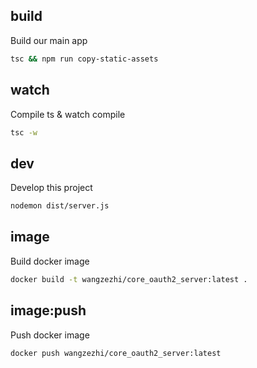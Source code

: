 ## build

Build our main app

```bash
tsc && npm run copy-static-assets
```

## watch

Compile ts & watch compile

```bash
tsc -w
```

## dev

Develop this project

```bash
nodemon dist/server.js
```

## image

Build docker image

```bash
docker build -t wangzezhi/core_oauth2_server:latest .
```

## image:push

Push docker image

```bash
docker push wangzezhi/core_oauth2_server:latest
```
